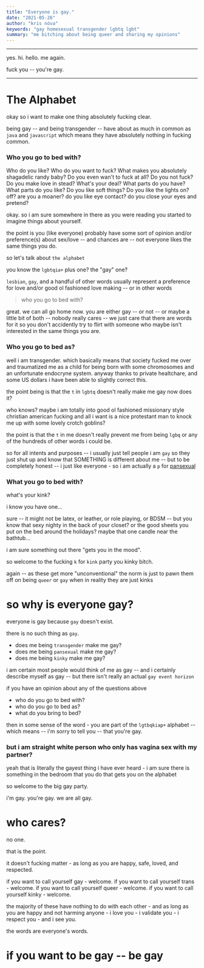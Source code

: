 ```yaml
---
title: "Everyone is gay."
date: "2021-05-26"
author: "kris nóva"
keywords: "gay homesexual transgender lgbtq lgbt"
summary: "me bitching about being queer and sharing my opinions"
---
```

---

yes. hi. hello. me again.

fuck you -- you're gay.

---

# The Alphabet

okay so i want to make one thing absolutely fucking clear.

being gay -- and being transgender -- have about as much in common as `java` and `javascript` which means they have absolutely nothing in fucking common.

### Who you go to bed with?

Who do you like? Who do you want to fuck? What makes you absolutely shagadelic randy baby? Do you even wan't to fuck at all? Do you not fuck? Do you make love in stead? What's your deal? What parts do you have? What parts do you like? Do you like soft things? Do you like the lights on? off? are you a moaner? do you like eye contact? do you close your eyes and pretend?

okay. so i am sure somewhere in there as you were reading you started to imagine things about yourself.

the point is you (like everyone) probably have some sort of opinion and/or preference(s) about sex/love -- and chances are -- not everyone likes the same things you do.

so let's talk about `the alphabet`

you know the `lgbtqia+` plus one? the "gay" one?

`lesbian`, `gay`, and a handful of other words usually represent a preference for love and/or good ol fashioned love making -- or in other words

> who you go to bed with?

great. we can all go home now. you are either gay -- or not -- or maybe a little bit of both -- nobody really cares -- we just care that there are words for it so you don't accidently try to flirt with someone who maybe isn't interested in the same things you are.

### Who you go to bed as?

well i am transgender. which basically means that society fucked me over and traumatized me as a child for being born with some chromosomes and an unfortunate endocryne system. anyway thanks to private healtchare, and some US dollars i have been able to slightly correct this.

the point being is that the `t` in `lgbtq` doesn't really make me gay now does it?

who knows? maybe i am totally into good ol fashioned missionary style christian american fucking and all i want is a nice protestant man to knock me up with some lovely crotch goblins?

the point is that the `t` in me doesn't really prevent me from being `lgbq` or any of the hundreds of other words i could be.

so for all intents and purposes -- i usually just tell people i am `gay` so they just shut up and know that SOMETHING is different about me -- but to be completely honest -- i just like everyone - so i am actually a `p` for [pansexual](https://en.wikipedia.org/wiki/Pansexuality)

### What you go to bed with?

what's your kink?

i know you have one...

sure -- it might not be latex, or leather, or role playing, or BDSM -- but you know that sexy nighty in the back of your closet? or the good sheets you put on the bed around the holidays? maybe that one candle near the bathtub...

i am sure something out there "gets you in the mood".

so welcome to the fucking `k` for `kink` party you kinky bitch.

again -- as these get more "unconventional" the norm is just to pawn them off on being `queer` or `gay` when in reality they are just kinks

# so why is everyone gay?

everyone is gay because `gay` doesn't exist.

there is no such thing as `gay`.

- does me being `transgender` make me gay?
- does me being `pansexual` make me gay?
- does me being `kinky` make me gay?

i am certain most people would think of me as gay -- and i certainly describe myself as gay -- but there isn't really an actual `gay event horizon`

if you have an opinion about any of the questions above

- who do you go to bed with?
- who do you go to bed as?
- what do you bring to bed?

then in some sense of the word - you are part of the `lgtbqkiap+` alphabet -- which means -- i'm sorry to tell you -- that you're gay.


### but i am straight white person who only has vagina sex with my partner?

yeah that is literally the gayest thing i have ever heard - i am sure there is something in the bedroom that you do that gets you on the alphabet



so welcome to the big gay party.


i'm gay.
you're gay.
we are all gay.

# who cares?

no one.

that is the point.

it doesn't fucking matter - as long as you are happy, safe, loved, and respected.

if you want to call yourself gay - welcome.
if you want to call yourself trans - welcome.
if you want to call yourself queer - welcome.
if you want to call yourself kinky - welcome.

the majority of these have nothing to do with each other - and as long as you are happy and not harming anyone - i love you - i validate you - i respect you - and i see you.

the words are everyone's words.

# if you want to be gay -- be gay




